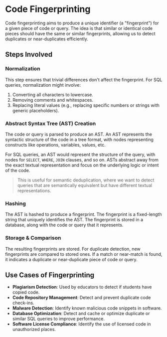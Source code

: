 # Code Fingerprinting
Code fingerprinting aims to produce a unique identifier (a "fingerprint") for a given piece of code or query. The idea is that similar or identical code pieces should have the same or similar fingerprints, allowing us to detect duplicates or near-duplicates efficiently.

## Steps Involved

### Normalization
This step ensures that trivial differences don't affect the fingerprint. For SQL queries, normalization might involve:
1. Converting all characters to lowercase.
2. Removing comments and whitespaces.
3. Replacing literal values (e.g., replacing specific numbers or strings with generic placeholders).

### Abstract Syntax Tree (AST) Creation
The code or query is parsed to produce an AST. An AST represents the syntactic structure of the code in a tree format, with nodes representing constructs like operations, variables, values, etc.

For SQL queries, an AST would represent the structure of the query, with nodes for `SELECT`, `WHERE`, `JOIN` clauses, and so on. ASTs abstract away from the exact textual representation and focus on the underlying logic or intent of the code.

> This is useful for semantic deduplication, where we want to detect queries that are semantically equivalent but have different textual representations.

### Hashing
The AST is hashed to produce a fingerprint. The fingerprint is a fixed-length string that uniquely identifies the AST. The fingerprint is stored in a database, along with the code or query that it represents.

### Storage & Comparison
The resulting fingerprints are stored. For duplicate detection, new fingerprints are compared to stored ones. If a match or near-match is found, it indicates a duplicate or near-duplicate piece of code or query.

## Use Cases of Fingerprinting
* **Plagiarism Detection**: Used by educators to detect if students have copied code.
* **Code Repository Management**: Detect and prevent duplicate code check-ins.
* **Malware Detection**: Identify known malicious code snippets in software.
* **Database Optimization**: Detect and cache or optimize duplicate or similar SQL queries to improve performance.
* **Software License Compliance**: Identify the use of licensed code in unauthorized places.